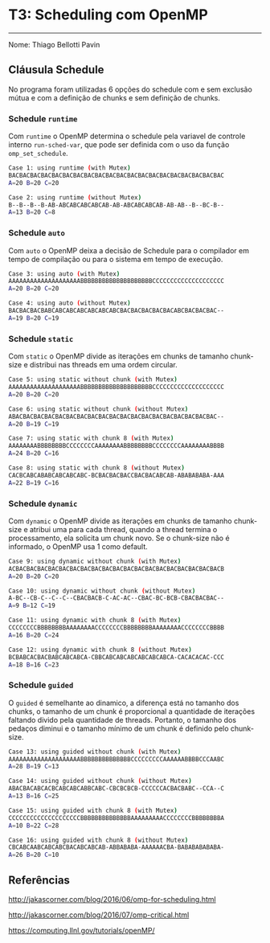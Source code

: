 # T3: Scheduling com OpenMP
-------------------------------------

Nome: Thiago Bellotti Pavin

## Cláusula Schedule

No programa foram utilizadas 6 opções do schedule com e sem exclusão mútua e com a definição de chunks e sem definição de chunks.

### Schedule `runtime` 

Com `runtime` o OpenMP determina o schedule pela variavel de controle interno `run-sched-var`, que pode ser definida com o uso da função `omp_set_schedule`.

``` bash
Case 1: using runtime (with Mutex)
BACBACBACBACBACBACBACBACBACBACBACBACBACBACBACBACBACBACBACBAC
A=20 B=20 C=20 

Case 2: using runtime (without Mutex)
B--B--B--B-AB-ABCABCABCABCAB-AB-ABCABCABCAB-AB-AB--B--BC-B--
A=13 B=20 C=8 
```

### Schedule `auto`

Com `auto` o OpenMP deixa a decisão de Schedule para o compilador em tempo de compilação ou para o sistema em tempo de execução.

``` bash
Case 3: using auto (with Mutex)
AAAAAAAAAAAAAAAAAAAABBBBBBBBBBBBBBBBBBBBCCCCCCCCCCCCCCCCCCCC
A=20 B=20 C=20 

Case 4: using auto (without Mutex)
BACBACBACBABCABCABCABCABCABCABCBACBACBACBACBACABCBACBACBAC--
A=19 B=20 C=19 
```

### Schedule `static`

Com `static` o OpenMP divide as iterações em chunks de tamanho chunk-size e distribui nas threads em uma ordem circular.

``` bash
Case 5: using static without chunk (with Mutex)
AAAAAAAAAAAAAAAAAAAABBBBBBBBBBBBBBBBBBBBCCCCCCCCCCCCCCCCCCCC
A=20 B=20 C=20 

Case 6: using static without chunk (without Mutex)
ABACBACBACBACBACBACBACBACBACBACBACBACBACBACBACBACBACBACBAC--
A=20 B=19 C=19 

Case 7: using static with chunk 8 (with Mutex)
AAAAAAAABBBBBBBBCCCCCCCCAAAAAAAABBBBBBBBCCCCCCCCAAAAAAAABBBB
A=24 B=20 C=16 

Case 8: using static with chunk 8 (without Mutex)
CACBCABCABABCABCABCABC-BCBACBACBACCBACBACABCAB-ABABABABA-AAA
A=22 B=19 C=16 
```

### Schedule `dynamic`

Com `dynamic` o OpenMP divide as iterações em chunks de tamanho chunk-size e atribui uma para cada thread, quando a thread termina o processamento, ela solicita um chunk novo. Se o chunk-size não é informado, o OpenMP usa 1 como default.

``` bash
Case 9: using dynamic without chunk (with Mutex)
ACBACBACBACBACBACBACBACBACBACBACBACBACBACBACBACBACBACBACBACB
A=20 B=20 C=20 

Case 10: using dynamic without chunk (without Mutex)
A-BC--CB-C--C--C--CBACBACB-C-AC-AC--CBAC-BC-BCB-CBACBACBAC--
A=9 B=12 C=19 

Case 11: using dynamic with chunk 8 (with Mutex)
CCCCCCCCBBBBBBBBAAAAAAAACCCCCCCCBBBBBBBBAAAAAAAACCCCCCCCBBBB
A=16 B=20 C=24 

Case 12: using dynamic with chunk 8 (without Mutex)
BCBABCACBACBABCABCABCA-CBBCABCABCABCABCABCABCA-CACACACAC-CCC
A=18 B=16 C=23 
```

### Schedule `guided`

O `guided` é semelhante ao dinamico, a diferença está no tamanho dos chunks, o tamanho de um chunk é proporcional a quantidade de iterações faltando divido pela quantidade de threads. Portanto, o tamanho dos pedaços diminui e o tamanho mínimo de um chunk é definido pelo chunk-size.

``` bash
Case 13: using guided without chunk (with Mutex)
AAAAAAAAAAAAAAAAAAAABBBBBBBBBBBBBBCCCCCCCCCAAAAAABBBBCCCAABC
A=28 B=19 C=13

Case 14: using guided without chunk (without Mutex)
ABACBACABCACBCABCABCABBCABC-CBCBCBCB-CCCCCCACBACBABC--CCA--C
A=13 B=16 C=25

Case 15: using guided with chunk 8 (with Mutex)
CCCCCCCCCCCCCCCCCCCCBBBBBBBBBBBBBBAAAAAAAAACCCCCCCCBBBBBBBBA
A=10 B=22 C=28

Case 16: using guided with chunk 8 (without Mutex)
CBCABCAABCABCABCBACABCABCAB-ABBABABA-AAAAAACBA-BABABABABABA-
A=26 B=20 C=10
```

## Referências

http://jakascorner.com/blog/2016/06/omp-for-scheduling.html

http://jakascorner.com/blog/2016/07/omp-critical.html

https://computing.llnl.gov/tutorials/openMP/

